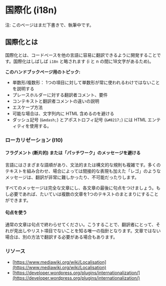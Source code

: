 <!-- 
# Internationalization
 -->
# 国際化 (i18n)

<!--
Alert: This page is still a draft and being actively written.
-->
注: このページはまだ下書きで、執筆中です。

<!--
## What is Internationalization?
-->
## 国際化とは

<!--
Internationalization is the process of developing the codebase so that it can easily be translated into other languages. Internationalization is often abbreviated as `i18n` (because there are 18 letters between the i and the n).
-->
国際化とは、コードベースを他の言語に容易に翻訳できるように開発することです。国際化はしばしば `i18n` と略されます (i と n の間に18文字があるため)。

<!--
**Topics for this handbook page:**
-->
**このハンドブックページ用のトピック:**

<!--
*   Singular/plural forms; explain, that singular isn’t always used for 1 item
*   Translator comments for placeholders, requirement
*   Explain difference between context and translator comments
*   Escaping
*   Avoid HTML in strings if possible
*   Use HTML entities for dashes (`&mdash;`) and apostrophes (`&­#8217;`)
-->
* 単数形/複数形： 1つの項目に対して単数形が常に使われるわけではないことを説明する
* プレースホルダーに対する翻訳者コメント、要件
* コンテキストと翻訳者コメントの違いの説明
* エスケープ方法
* 可能な場合は、文字列内に HTML 含めるのを避ける
* ダッシュ記号 (`&mdash;`) とアポストロフィ記号 (`&#8217;`) には HTML エンティティを使用する。

<!--
### Localization
-->
### ローカリゼーション (l10)

<!--
#### Avoid fragmented or ‘patchwork’ messages
-->
#### フラグメント (断片的) または「パッチワーク」のメッセージを避ける

<!--
Languages have varying word orders, and complex grammatical and syntactic rules. “Lego” messages, put together from lots of pieces of text, possibly with some indirection, are very hard or impossible to translate.
-->
言語にはさまざまな語順があり、文法的または構文的な規則も複雑です。多くのテキストを組み合わせ、場合によっては間接的な表現も加えた「レゴ」のようなメッセージは、翻訳が非常に難しかったり、不可能だったりします。

<!--
It is better to make every message a complete sentence, each with a full stop at the end. Several sentences can usually be combined much more easily be into a text block, if needed.
-->
すべてのメッセージは完全な文章にし、各文章の最後に句点をつけましょう。もし必要であれば、たいていは複数の文章を1つのテキストのまとまりにすることができます。

<!--
#### Use full stops
-->
#### 句点を使う

<!--
Do terminate normal sentences with full stops. This is often the only indicator for a translator to know that they are not headlines or list items, which may need to be translated differently.
-->
通常の文章は句点で終わらせてください。こうすることで、翻訳者にとって、それが見出しやリスト項目でないことを知る唯一の指針となります。文章ではない場合は、別の方法で翻訳する必要がある場合もあります。

<!--
### Resources
-->
### リソース

*   [https://www.mediawiki.org/wiki/Localisation](https://www.mediawiki.org/wiki/Localisation)
*   [https://developer.wordpress.org/plugins/internationalization/](https://developer.wordpress.org/plugins/internationalization/)

